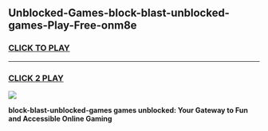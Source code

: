 
## Unblocked-Games-block-blast-unblocked-games-Play-Free-onm8e
<h3>
<a href="https://premium76.site?title=block-blast-unblocked-games&ref=23A">CLICK TO PLAY</a></h3>
<hr>

<h3>
<a href="https://premium76.site?title=block-blast-unblocked-games&ref=23A">CLICK 2 PLAY</a>
  
</h3>

<a href="https://premium76.site?title=block-blast-unblocked-games&ref=23A"><img src="https://clearcache.store/games.png"></a>


**block-blast-unblocked-games games unblocked: Your Gateway to Fun and Accessible Online Gaming**

